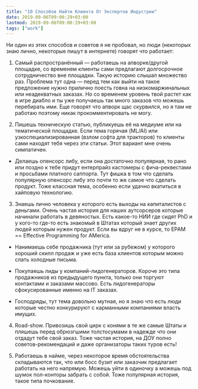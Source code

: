 ```yaml
---
title: "10 Способов Найти Клиента От Экспертов Индустрии"
date: 2019-09-06T09:00:29+03:00
lastmod: 2019-09-06T09:00:29+03:00
tags: ["work"]
---
```


Ни один из этих способов и советов я не пробовал, но люди (некоторых знаю лично, некоторые пишут в интернете) говорят что работает:

1. Самый распространённый — работаешь на апворке/другой площадке, со временем клиенты сами предлагают долгосрочное сотрудничество вне площадки. Такую историю слышал множество раз. Проблема тут одна — перед тем как выйти на такое предложение нужно прилично поесть говна на низкомаржинальных или неадекватных заказах. Но со временем уровень твой растет как в игре диабло и ты уже получаешь так много заказов что можешь перебирать ими. Еще говорят что апворк щас скурвился, но я там не работаю поэтому никак прокомментировать не могу.

2. Пишешь техническую статью, публикуешь её на медиуме или на тематической площадке. Если тема горячая (ML/AI) или узкоспециализированная (взлом софта для тракторов) то клиенты сами находят тебя через эти статьи. Этот вариант мне очень симпатичен.

 - Делаешь опенсорс либу, если она достаточно популярная, то рано или поздно к тебе придут ентерпрайз кастомеры с фича-реквестами и просьбами платного саппорта. Тут фишка в том что сделать популярную опенсорс либу это почти то же самое что сделать продукт. Тоже классная тема, особенно если удачно вкатиться в хайповую технологию.

3. Знаешь лично человека у которого есть выходы на капиталистов с деньгами. Очень частая история для наших аутсорсеров которые начинали работать в девяностых. Есть какое-то НИИ где сидят PhD и у кого-то где-то есть знакомый в Штатах который знает других людей которым нужен продукт. Если вы вдруг не в курсе, то EPAM == Effective Programming for AMerica.

 - Нанимаешь себе продажника (тут или за рубежом) у которого хороший скилл продаж и уже есть база клиентов которым можно слать холодные письма.

 - Покупаешь лиды у компаний-лидогенераторов. Короче это типа продажников из предыдущего пункта, только они торгуют контактами и заказами массово. Есть лидогенераторы сфокусированные именно на ІТ заказах.

 - Господряды, тут тема довольно мутная, но я знаю что есть люди которые честно конкурируют с карманными компаниями власть имущих.

4. Road-show. Привозишь свой цирк с конями в те же самые Штаты и пляшешь перед обрюзгшими толстосумами в надежде что они отдадут тебе свой заказ. Тоже частая история, на ДОУ полно советов-рекомендаций и даже организаторы таких туров есть!

5. Работаешь в найме, через некоторое время обстоятельства складываются так, что или босс бузит или заказчик предлагает работать на него напрямую. Можешь уйти в одиночку а можешь под шумок пол-конторы забрать с собой. Тоже популярная история, такое типа почкование.
